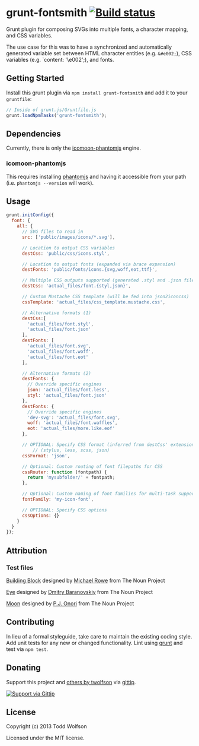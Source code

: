 # grunt-fontsmith [![Build status](https://travis-ci.org/twolfson/grunt-fontsmith.png?branch=master)](https://travis-ci.org/twolfson/grunt-fontsmith)

Grunt plugin for composing SVGs into multiple fonts, a character mapping, and CSS variables.

The use case for this was to have a synchronized and automatically generated variable set between HTML character entities (e.g. `&#e002;`), CSS variables (e.g. `content: '\e002';), and fonts.

## Getting Started
Install this grunt plugin via `npm install grunt-fontsmith` and add it to your `gruntfile`:

```javascript
// Inside of grunt.js/Gruntfile.js
grunt.loadNpmTasks('grunt-fontsmith');
```

## Dependencies
Currently, there is only the [icomoon-phantomjs][icomoon-phantomjs] engine.

[icomoon-phantomjs]: https://github.com/twolfson/icomoon-phantomjs

### icomoon-phantomjs
This requires installing [phantomjs][phantomjs] and having it accessible from your path (i.e. `phantomjs --version` will work).

[phantomjs]: http://www.phantomjs.org/

## Usage

```js
grunt.initConfig({
  font: {
    all: {
      // SVG files to read in
      src: ['public/images/icons/*.svg'],

      // Location to output CSS variables
      destCss: 'public/css/icons.styl',

      // Location to output fonts (expanded via brace expansion)
      destFonts: 'public/fonts/icons.{svg,woff,eot,ttf}',

      // Multiple CSS outputs supported (generated .styl and .json files)
      destCss: 'actual_files/font.{styl,json}',

      // Custom Mustache CSS template (will be fed into json2iconcss)
      cssTemplate: 'actual_files/css_template.mustache.css',

      // Alternative formats (1)
      destCss:[
        'actual_files/font.styl',
        'actual_files/font.json'
      ],
      destFonts: [
        'actual_files/font.svg',
        'actual_files/font.woff',
        'actual_files/font.eot'
      ],

      // Alternative formats (2)
      destFonts: {
        // Override specific engines
        json: 'actual_files/font.less',
        styl: 'actual_files/font.json'
      },
      destFonts: {
        // Override specific engines
        'dev-svg': 'actual_files/font.svg',
        woff: 'actual_files/font.waffles',
        eot: 'actual_files/more.like.eof'
      },

      // OPTIONAL: Specify CSS format (inferred from destCss' extension by default)
          // (stylus, less, scss, json)
      cssFormat: 'json',

      // Optional: Custom routing of font filepaths for CSS
      cssRouter: function (fontpath) {
        return 'mysubfolder/' + fontpath;
      },

      // Optional: Custom naming of font families for multi-task support
      fontFamily: 'my-icon-font',

      // OPTIONAL: Specify CSS options
      cssOptions: {}
    }
  }
});
```

## Attribution
### Test files
<a href="http://thenounproject.com/noun/building-block/#icon-No5218" target="_blank">Building Block</a> designed by <a href="http://thenounproject.com/Mikhail1986" target="_blank">Michael Rowe</a> from The Noun Project

<a href="http://thenounproject.com/noun/eye/#icon-No5001" target="_blank">Eye</a> designed by <a href="http://thenounproject.com/DmitryBaranovskiy" target="_blank">Dmitry Baranovskiy</a> from The Noun Project

<a href="http://thenounproject.com/noun/moon/#icon-No2853" target="_blank">Moon</a> designed by <a href="http://thenounproject.com/somerandomdude" target="_blank">P.J. Onori</a> from The Noun Project

## Contributing
In lieu of a formal styleguide, take care to maintain the existing coding style. Add unit tests for any new or changed functionality. Lint using [grunt](https://github.com/gruntjs/grunt) and test via `npm test`.

## Donating
Support this project and [others by twolfson][gittip] via [gittip][].

[![Support via Gittip][gittip-badge]][gittip]

[gittip-badge]: https://rawgithub.com/twolfson/gittip-badge/master/dist/gittip.png
[gittip]: https://www.gittip.com/twolfson/

## License
Copyright (c) 2013 Todd Wolfson

Licensed under the MIT license.
